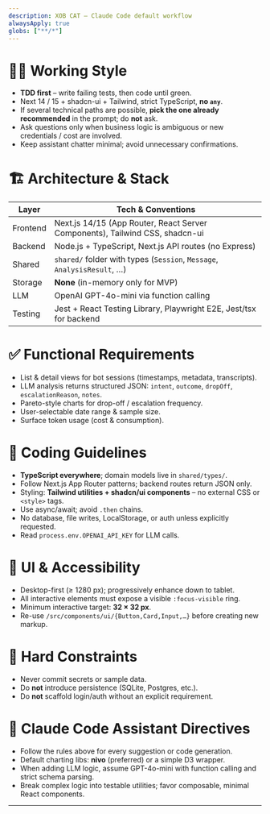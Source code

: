 ```yaml
---
description: XOB CAT – Claude Code default workflow
alwaysApply: true
globs: ["**/*"]
---
```


# 🧑‍💻 Working Style
- **TDD first** – write failing tests, then code until green.
- Next 14 / 15 + shadcn-ui + Tailwind, strict TypeScript, **no `any`**.
- If several technical paths are possible, **pick the one already recommended** in the prompt; do **not** ask.
- Ask questions only when business logic is ambiguous or new credentials / cost are involved.
- Keep assistant chatter minimal; avoid unnecessary confirmations.

# 🏗️ Architecture & Stack
| Layer      | Tech & Conventions |
|------------|-------------------|
| Frontend   | Next.js 14/15 (App Router, React Server Components), Tailwind CSS, shadcn-ui |
| Backend    | Node.js + TypeScript, Next.js API routes (no Express) |
| Shared     | `shared/` folder with types (`Session`, `Message`, `AnalysisResult`, …) |
| Storage    | **None** (in-memory only for MVP) |
| LLM        | OpenAI GPT-4o-mini via function calling |
| Testing    | Jest + React Testing Library, Playwright E2E, Jest/tsx for backend |

# ✅ Functional Requirements
- List & detail views for bot sessions (timestamps, metadata, transcripts).
- LLM analysis returns structured JSON: `intent`, `outcome`, `dropOff`, `escalationReason`, `notes`.
- Pareto-style charts for drop-off / escalation frequency.
- User-selectable date range & sample size.
- Surface token usage (cost & consumption).

# 📐 Coding Guidelines
- **TypeScript everywhere**; domain models live in `shared/types/`.
- Follow Next.js App Router patterns; backend routes return JSON only.
- Styling: **Tailwind utilities + shadcn/ui components** – no external CSS or `<style>` tags.
- Use async/await; avoid `.then` chains.
- No database, file writes, LocalStorage, or auth unless explicitly requested.
- Read `process.env.OPENAI_API_KEY` for LLM calls.

# 🎨 UI & Accessibility
- Desktop-first (≥ 1280 px); progressively enhance down to tablet.
- All interactive elements must expose a visible `:focus-visible` ring.
- Minimum interactive target: **32 × 32 px**.
- Re-use `/src/components/ui/{Button,Card,Input,…}` before creating new markup.

# 🛑 Hard Constraints
- Never commit secrets or sample data.
- Do **not** introduce persistence (SQLite, Postgres, etc.).
- Do **not** scaffold login/auth without an explicit requirement.

# 🤖 Claude Code Assistant Directives
- Follow the rules above for every suggestion or code generation.
- Default charting libs: **nivo** (preferred) or a simple D3 wrapper.
- When adding LLM logic, assume GPT-4o-mini with function calling and strict schema parsing.
- Break complex logic into testable utilities; favor composable, minimal React components.

---
